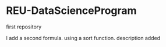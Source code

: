 # REU-DataScienceProgram
first repository

I add a second formula. using a sort function.
description added